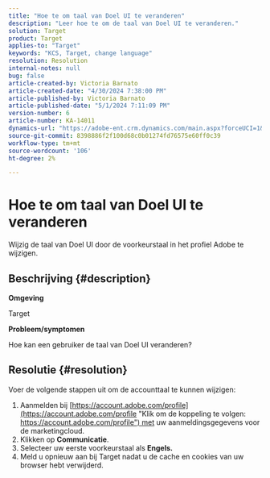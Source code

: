 ```yaml
---
title: "Hoe te om taal van Doel UI te veranderen"
description: "Leer hoe te om de taal van Doel UI te veranderen."
solution: Target
product: Target
applies-to: "Target"
keywords: "KCS, Target, change language"
resolution: Resolution
internal-notes: null
bug: false
article-created-by: Victoria Barnato
article-created-date: "4/30/2024 7:38:00 PM"
article-published-by: Victoria Barnato
article-published-date: "5/1/2024 7:11:09 PM"
version-number: 6
article-number: KA-14011
dynamics-url: "https://adobe-ent.crm.dynamics.com/main.aspx?forceUCI=1&pagetype=entityrecord&etn=knowledgearticle&id=c74b8625-2907-ef11-9f8a-6045bd0a08d9"
source-git-commit: 8398886f2f100d68c0b01274fd76575e60ff0c39
workflow-type: tm+mt
source-wordcount: '106'
ht-degree: 2%

---
```


# Hoe te om taal van Doel UI te veranderen


Wijzig de taal van Doel UI door de voorkeurstaal in het profiel Adobe te wijzigen.

## Beschrijving {#description}


<b>Omgeving</b>

Target



<b>Probleem/symptomen</b>

Hoe kan een gebruiker de taal van Doel UI veranderen?


## Resolutie {#resolution}




Voer de volgende stappen uit om de accounttaal te kunnen wijzigen:

1. Aanmelden bij [https://account.adobe.com/profile](https://account.adobe.com/profile "Klik om de koppeling te volgen: https://account.adobe.com/profile") met uw aanmeldingsgegevens voor de marketingcloud.
2. Klikken op <b>Communicatie</b>.
3. Selecteer uw eerste voorkeurstaal als <b>Engels.</b>
4. Meld u opnieuw aan bij Target nadat u de cache en cookies van uw browser hebt verwijderd.



